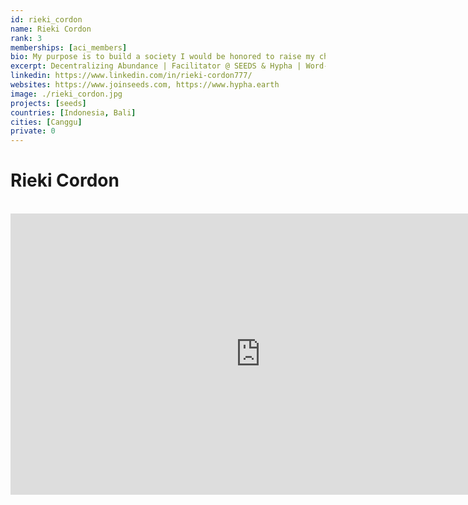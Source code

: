 ```yaml
---
id: rieki_cordon
name: Rieki Cordon
rank: 3
memberships: [aci_members]
bio: My purpose is to build a society I would be honored to raise my children in. I envision a more-free, abundant, beautiful, paradise-society and am in service to the concepts, projects and visions that are demanding to be realized. I believe SEEDS is an integral aspect of our future societies that will transition our present culture into a world where people are supported in pursuing their passions and purpose. A world where local, healing-food is abundant and affordable. A world of interconnected collectives and economies that are owned by the people that comprise them. A world where the benefits and our global abundance is more equitably distributed for humanity and all life on our planet to flourish and thrive.I am involved in designing the protocols that comprise SEEDS, Hypha, Hypha DAO (The Peoples DAO), Light Food, Our NeighbourGood and The Heart Collaborative. I help organize and facilitate the progression of SEEDS and hold the space for our story to progress.
excerpt: Decentralizing Abundance | Facilitator @ SEEDS & Hypha | Word-Smithing a More Beautiful & Regenerative Civilization
linkedin: https://www.linkedin.com/in/rieki-cordon777/
websites: https://www.joinseeds.com, https://www.hypha.earth
image: ./rieki_cordon.jpg
projects: [seeds]
countries: [Indonesia, Bali]
cities: [Canggu]
private: 0
---
```

# Rieki Cordon

<BR>

<iframe src="https://player.vimeo.com/video/412276999" width="800" height="450" frameborder="0" allow="autoplay; fullscreen" allowfullscreen></iframe>

<BR>
